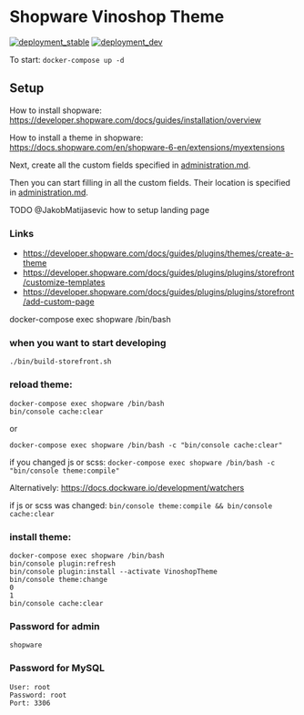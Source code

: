 # Shopware Vinoshop Theme

[![deployment_stable](https://github.com/vinoshop/shopwaretheme/actions/workflows/deployment_stable.yml/badge.svg)](https://github.com/vinoshop/shopwaretheme/actions/workflows/deployment_stable.yml)
[![deployment_dev](https://github.com/vinoshop/shopwaretheme/actions/workflows/deployment_dev.yml/badge.svg)](https://github.com/vinoshop/shopwaretheme/actions/workflows/deployment_dev.yml)

To start: ``docker-compose up -d``

## Setup
How to install shopware: https://developer.shopware.com/docs/guides/installation/overview

How to install a theme in shopware: https://docs.shopware.com/en/shopware-6-en/extensions/myextensions

Next, create all the custom fields specified in [administration.md](administration.md).

Then you can start filling in all the custom fields. Their location is specified in [administration.md](administration.md).

TODO @JakobMatijasevic how to setup landing page

### Links
* https://developer.shopware.com/docs/guides/plugins/themes/create-a-theme
* https://developer.shopware.com/docs/guides/plugins/plugins/storefront/customize-templates
* https://developer.shopware.com/docs/guides/plugins/plugins/storefront/add-custom-page

docker-compose exec shopware /bin/bash

### when you want to start developing
``./bin/build-storefront.sh``

### reload theme:
```
docker-compose exec shopware /bin/bash
bin/console cache:clear
```
or

``docker-compose exec shopware /bin/bash -c "bin/console cache:clear"``

if you changed js or scss:
``docker-compose exec shopware /bin/bash -c "bin/console theme:compile"``

Alternatively:
https://docs.dockware.io/development/watchers

if js or scss was changed:
``bin/console theme:compile && bin/console cache:clear``


### install theme:
```
docker-compose exec shopware /bin/bash
bin/console plugin:refresh
bin/console plugin:install --activate VinoshopTheme
bin/console theme:change
0
1
bin/console cache:clear
```

### Password for admin
```
shopware
```

### Password for MySQL
```
User: root
Password: root
Port: 3306
```
